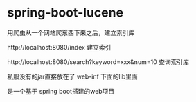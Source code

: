 # spring-boot-lucene
用爬虫从一个网站爬东西下来之后，建立索引库

http://localhost:8080/index 建立索引

http://localhost:8080/search?keyword=xxx&num=10 查询索引库

私服没有的jar直接放在了 web-inf 下面的lib里面

是一个基于 spring boot搭建的web项目
